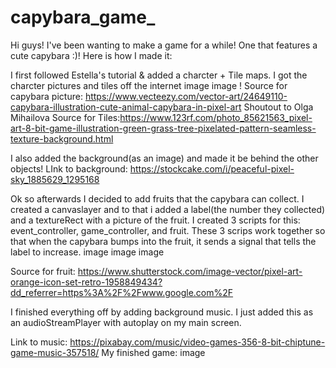 # capybara_game_

Hi guys! I've been wanting to make a game for a while! One that features a cute capybara :)! Here is how I made it:

I first followed Estella's tutorial & added a charcter + Tile maps. I got the charcter pictures and tiles off the internet image image ! Source for capybara picture: https://www.vecteezy.com/vector-art/24649110-capybara-illustration-cute-animal-capybara-in-pixel-art Shoutout to Olga Mihailova Source for Tiles:https://www.123rf.com/photo_85621563_pixel-art-8-bit-game-illustration-green-grass-tree-pixelated-pattern-seamless-texture-background.html

I also added the background(as an image) and made it be behind the other objects! LInk to background: https://stockcake.com/i/peaceful-pixel-sky_1885629_1295168

Ok so afterwards I decided to add fruits that the capybara can collect. I created a canvaslayer and to that i added a label(the number they collected) and a textureRect with a picture of the fruit. I created 3 scripts for this: event_controller, game_controller, and fruit. These 3 scrips work together so that when the capybara bumps into the fruit, it sends a signal that tells the label to increase. image image image

Source for fruit: https://www.shutterstock.com/image-vector/pixel-art-orange-icon-set-retro-1958849434?dd_referrer=https%3A%2F%2Fwww.google.com%2F

I finished everything off by adding background music. I just added this as an audioStreamPlayer with autoplay on my main screen.

Link to music: https://pixabay.com/music/video-games-356-8-bit-chiptune-game-music-357518/ My finished game: image
